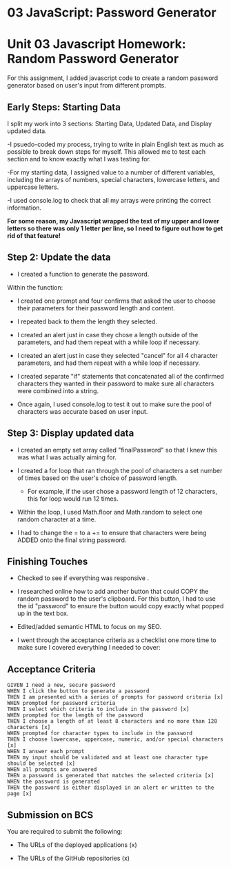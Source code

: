 # 03 JavaScript: Password Generator

# Unit 03 Javascript Homework: Random Password Generator

For this assignment, I added javascript code to create a random password generator based on user's input from different prompts.

## Early Steps: Starting Data

I split my work into 3 sections: Starting Data, Updated Data, and Display updated data.

-I psuedo-coded my process, trying to write in plain English text as much as possible to break down steps for myself. This allowed me to test each section and to know exactly what I was testing for.

-For my starting data, I assigned value to a number of different variables, including the arrays of numbers, special characters, lowercase letters, and uppercase letters.

-I used console.log to check that all my arrays were printing the correct information.

**For some reason, my Javascript wrapped the text of my upper and lower letters so there was only 1 letter per line, so I need to figure out how to get rid of that feature!**

## Step 2: Update the data

- I created a function to generate the password.

Within the function:

- I created one prompt and four confirms that asked the user to choose their parameters for their password length and content.

- I repeated back to them the length they selected.

- I created an alert just in case they chose a length outside of the parameters, and had them repeat with a while loop if necessary.

- I created an alert just in case they selected "cancel" for all 4 character parameters, and had them repeat with a while loop if necessary.

- I created separate "if" statements that concatenated all of the confirmed characters they wanted in their password to make sure all characters were combined into a string.

- Once again, I used console.log to test it out to make sure the pool of characters was accurate based on user input.

## Step 3: Display updated data

- I created an empty set array called "finalPassword" so that I knew this was what I was actually aiming for.

- I created a for loop that ran through the pool of characters a set number of times based on the user's choice of password length.

  - For example, if the user chose a password length of 12 characters, this for loop would run 12 times.

- Within the loop, I used Math.floor and Math.random to select one random character at a time.

- I had to change the = to a += to ensure that characters were being ADDED onto the final string password.

## Finishing Touches

- Checked to see if everything was responsive .

- I researched online how to add another button that could COPY the random password to the user's clipboard. For this button, I had to use the id "password" to ensure the button would copy exactly what popped up in the text box.

- Edited/added semantic HTML to focus on my SEO.

- I went through the acceptance criteria as a checklist one more time to make sure I covered everything I needed to cover:

## Acceptance Criteria

```
GIVEN I need a new, secure password
WHEN I click the button to generate a password
THEN I am presented with a series of prompts for password criteria [x]
WHEN prompted for password criteria
THEN I select which criteria to include in the password [x]
WHEN prompted for the length of the password
THEN I choose a length of at least 8 characters and no more than 128 characters [x]
WHEN prompted for character types to include in the password
THEN I choose lowercase, uppercase, numeric, and/or special characters [x]
WHEN I answer each prompt
THEN my input should be validated and at least one character type should be selected [x]
WHEN all prompts are answered
THEN a password is generated that matches the selected criteria [x]
WHEN the password is generated
THEN the password is either displayed in an alert or written to the page [x]
```

## Submission on BCS

You are required to submit the following:

- The URLs of the deployed applications (x)

- The URLs of the GitHub repositories (x)
